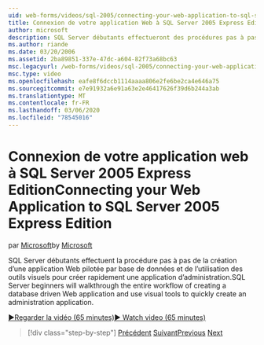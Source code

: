 ```yaml
---
uid: web-forms/videos/sql-2005/connecting-your-web-application-to-sql-server-2005-express-edition
title: Connexion de votre application Web à SQL Server 2005 Express Edition | Microsoft Docs
author: microsoft
description: SQL Server débutants effectueront des procédures pas à pas sur l’ensemble du flux de travail de création d’une application Web pilotée par la base de données et d’utilisation des outils visuels pour créer rapidement un administrateur...
ms.author: riande
ms.date: 03/20/2006
ms.assetid: 2ba89851-337e-47dc-a604-82f73a68bc63
msc.legacyurl: /web-forms/videos/sql-2005/connecting-your-web-application-to-sql-server-2005-express-edition
msc.type: video
ms.openlocfilehash: eafe8f6dccb1114aaaa806e2fe6be2ca4e646a75
ms.sourcegitcommit: e7e91932a6e91a63e2e46417626f39d6b244a3ab
ms.translationtype: MT
ms.contentlocale: fr-FR
ms.lasthandoff: 03/06/2020
ms.locfileid: "78545016"
---
```

# <a name="connecting-your-web-application-to-sql-server-2005-express-edition"></a><span data-ttu-id="c0862-103">Connexion de votre application web à SQL Server 2005 Express Edition</span><span class="sxs-lookup"><span data-stu-id="c0862-103">Connecting your Web Application to SQL Server 2005 Express Edition</span></span>

<span data-ttu-id="c0862-104">par [Microsoft](https://github.com/microsoft)</span><span class="sxs-lookup"><span data-stu-id="c0862-104">by [Microsoft](https://github.com/microsoft)</span></span>

<span data-ttu-id="c0862-105">SQL Server débutants effectuent la procédure pas à pas de la création d’une application Web pilotée par base de données et de l’utilisation des outils visuels pour créer rapidement une application d’administration.</span><span class="sxs-lookup"><span data-stu-id="c0862-105">SQL Server beginners will walkthrough the entire workflow of creating a database driven Web application and use visual tools to quickly create an administration application.</span></span>

[<span data-ttu-id="c0862-106">&#9654;Regarder la vidéo (65 minutes)</span><span class="sxs-lookup"><span data-stu-id="c0862-106">&#9654; Watch video (65 minutes)</span></span>](https://channel9.msdn.com/Blogs/ASP-NET-Site-Videos/connecting-your-web-application-to-sql-server-2005-express-edition)

> [!div class="step-by-step"]
> <span data-ttu-id="c0862-107">[Précédent](understanding-security-and-network-connectivity.md)
> [Suivant](using-sql-server-management-studio.md)</span><span class="sxs-lookup"><span data-stu-id="c0862-107">[Previous](understanding-security-and-network-connectivity.md)
[Next](using-sql-server-management-studio.md)</span></span>
